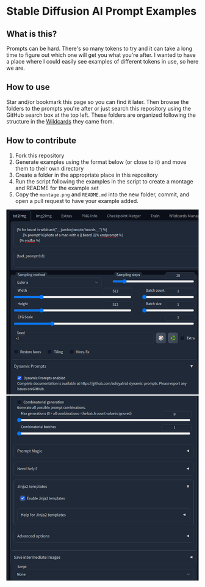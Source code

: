 # Stable Diffusion AI Prompt Examples

## What is this?
Prompts can be hard.  There's so many tokens to try and it can take a long time to figure out which one will get you what you're after.  I wanted to have a place where I could easily see examples of different tokens in use, so here we are.

## How to use
Star and/or bookmark this page so you can find it later.  Then browse the folders to the prompts you're after or just search this repository using the GitHub search box at the top left.  These folders are organized following the structure in the [Wildcards](https://github.com/AUTOMATIC1111/stable-diffusion-webui-wildcards) they came from.

## How to contribute
1. Fork this repository
2. Generate examples using the format below (or close to it) and move them to their own directory
3. Create a folder in the appropriate place in this repository
4. Run the script following the examples in the script to create a montage and README for the example set
5. Copy the `montage.png` and `README.md` into the new folder, commit, and open a pull request to have your example added.

![Settings top half](images/settings1.png "Settings Top Half")
![Settings bottom half](images/settings2.png "Settings Bottom Half")
